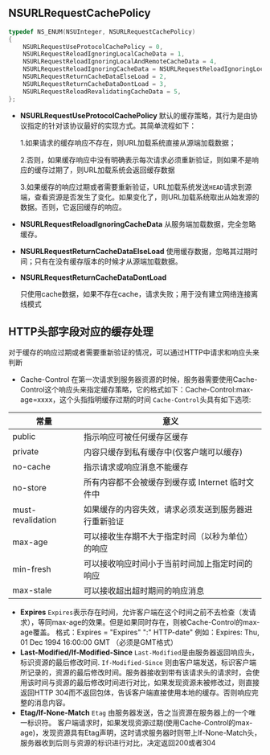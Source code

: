 ## NSURLRequestCachePolicy

```objective-c
typedef NS_ENUM(NSUInteger, NSURLRequestCachePolicy)
{
    NSURLRequestUseProtocolCachePolicy = 0,
    NSURLRequestReloadIgnoringLocalCacheData = 1,
    NSURLRequestReloadIgnoringLocalAndRemoteCacheData = 4,
    NSURLRequestReloadIgnoringCacheData = NSURLRequestReloadIgnoringLocalCacheData,
    NSURLRequestReturnCacheDataElseLoad = 2,
    NSURLRequestReturnCacheDataDontLoad = 3,
    NSURLRequestReloadRevalidatingCacheData = 5,
};
```

- **NSURLRequestUseProtocolCachePolicy**
  默认的缓存策略，其行为是由协议指定的针对该协议最好的实现方式。其简单流程如下：

  1.如果请求的缓存响应不存在，则URL加载系统直接从源端加载数据；

  2.否则，如果缓存响应中没有明确表示每次请求必须重新验证，则如果不是响应的缓存过期了，则URL加载系统会返回缓存数据

  3.如果缓存的响应过期或者需要重新验证，URL加载系统发送`HEAD`请求到源端，查看资源是否发生了变化。如果变化了，则URL加载系统取出从始发源的数据。否则，它返回缓存的响应。

- **NSURLRequestReloadIgnoringCacheData**
   从服务端加载数据，完全忽略缓存。

- **NSURLRequestReturnCacheDataElseLoad**
   使用缓存数据，忽略其过期时间；只有在没有缓存版本的时候才从源端加载数据。

- **NSURLRequestReturnCacheDataDontLoad**

   只使用cache数据，如果不存在cache，请求失败；用于没有建立网络连接离线模式

  

## HTTP头部字段对应的缓存处理

对于缓存的响应过期或者需要重新验证的情况，可以通过HTTP中请求和响应头来判断

- Cache-Control
  在第一次请求到服务器资源的时候，服务器需要使用Cache-Control这个响应头来指定缓存策略，它的格式如下：Cache-Control:max-age=xxxx，这个头指指明缓存过期的时间
   `Cache-Control`头具有如下选项:

| 常量              | 意义                                                 |
| ----------------- | ---------------------------------------------------- |
| public            | 指示响应可被任何缓存区缓存                           |
| private           | 内容只缓存到私有缓存中(仅客户端可以缓存)             |
| no-cache          | 指示请求或响应消息不能缓存                           |
| no-store          | 所有内容都不会被缓存到缓存或 Internet 临时文件中     |
| must-revalidation | 如果缓存的内容失效，请求必须发送到服务器进行重新验证 |
| max-age           | 可以接收生存期不大于指定时间（以秒为单位）的响应     |
| min-fresh         | 可以接收响应时间小于当前时间加上指定时间的响应       |
| max-stale         | 可以接收超出超时期间的响应消息                       |

- **Expires**
  `Expires`表示存在时间，允许客户端在这个时间之前不去检查（发请求），等同max-age的效果。但是如果同时存在，则被Cache-Control的max-age覆盖。
   格式：Expires = "Expires" ":" HTTP-date"
   例如：Expires: Thu, 01 Dec 1994 16:00:00 GMT （必须是GMT格式）
- **Last-Modified/If-Modified-Since**
   `Last-Modified`是由服务器返回响应头，标识资源的最后修改时间.
   `If-Modified-Since` 则由客户端发送，标识客户端所记录的，资源的最后修改时间。服务器接收到带有该请求头的请求时，会使用该时间与资源的最后修改时间进行对比，如果发现资源未被修改过，则直接返回HTTP 304而不返回包体，告诉客户端直接使用本地的缓存。否则响应完整的消息内容。
- **Etag/If-None-Match**
   `Etag` 由服务器发送，告之当资源在服务器上的一个唯一标识符。
   客户端请求时，如果发现资源过期(使用Cache-Control的max-age)，发现资源具有Etag声明，这时请求服务器时则带上If-None-Match头，服务器收到后则与资源的标识进行对比，决定返回200或者304